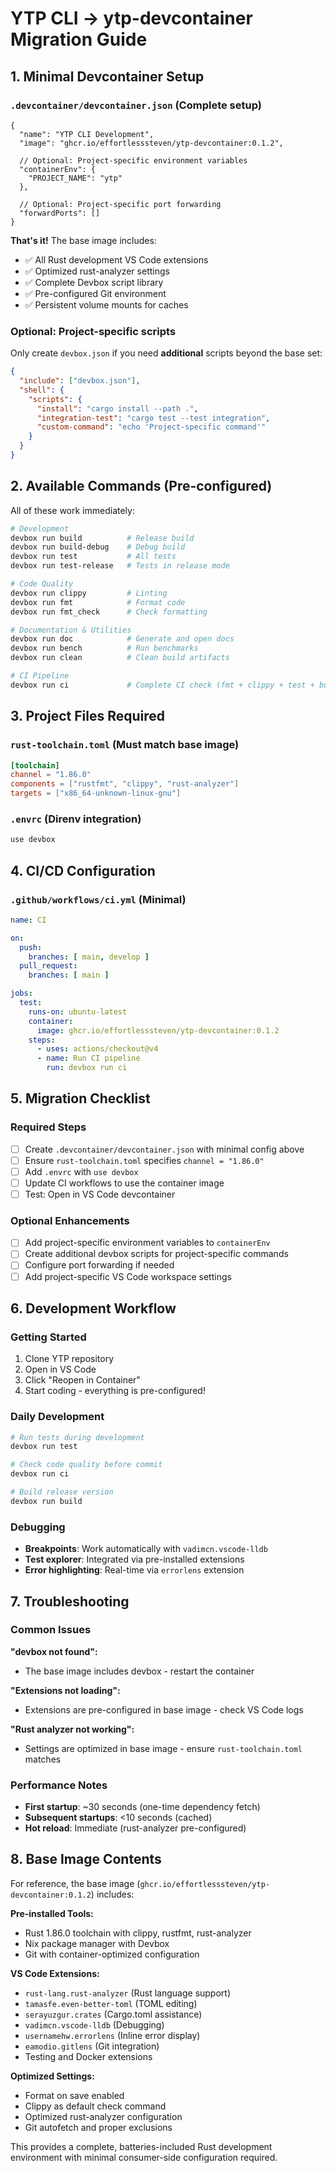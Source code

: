 # YTP CLI → ytp-devcontainer Migration Guide

## 1. Minimal Devcontainer Setup

### `.devcontainer/devcontainer.json` (Complete setup)
```jsonc
{
  "name": "YTP CLI Development",
  "image": "ghcr.io/effortlesssteven/ytp-devcontainer:0.1.2",
  
  // Optional: Project-specific environment variables
  "containerEnv": {
    "PROJECT_NAME": "ytp"
  },
  
  // Optional: Project-specific port forwarding
  "forwardPorts": []
}
```

**That's it!** The base image includes:
- ✅ All Rust development VS Code extensions
- ✅ Optimized rust-analyzer settings  
- ✅ Complete Devbox script library
- ✅ Pre-configured Git environment
- ✅ Persistent volume mounts for caches

### Optional: Project-specific scripts

Only create `devbox.json` if you need **additional** scripts beyond the base set:

```json
{
  "include": ["devbox.json"],
  "shell": {
    "scripts": {
      "install": "cargo install --path .",
      "integration-test": "cargo test --test integration",
      "custom-command": "echo 'Project-specific command'"
    }
  }
}
```

## 2. Available Commands (Pre-configured)

All of these work immediately:

```bash
# Development
devbox run build          # Release build
devbox run build-debug    # Debug build  
devbox run test           # All tests
devbox run test-release   # Tests in release mode

# Code Quality  
devbox run clippy         # Linting
devbox run fmt            # Format code
devbox run fmt_check      # Check formatting

# Documentation & Utilities
devbox run doc            # Generate and open docs
devbox run bench          # Run benchmarks
devbox run clean          # Clean build artifacts

# CI Pipeline
devbox run ci             # Complete CI check (fmt + clippy + test + build)
```

## 3. Project Files Required

### `rust-toolchain.toml` (Must match base image)
```toml
[toolchain]
channel = "1.86.0"
components = ["rustfmt", "clippy", "rust-analyzer"]
targets = ["x86_64-unknown-linux-gnu"]
```

### `.envrc` (Direnv integration)
```bash
use devbox
```

## 4. CI/CD Configuration

### `.github/workflows/ci.yml` (Minimal)
```yaml
name: CI

on:
  push:
    branches: [ main, develop ]
  pull_request:
    branches: [ main ]

jobs:
  test:
    runs-on: ubuntu-latest
    container:
      image: ghcr.io/effortlesssteven/ytp-devcontainer:0.1.2
    steps:
      - uses: actions/checkout@v4
      - name: Run CI pipeline
        run: devbox run ci
```

## 5. Migration Checklist

### Required Steps
- [ ] Create `.devcontainer/devcontainer.json` with minimal config above
- [ ] Ensure `rust-toolchain.toml` specifies `channel = "1.86.0"`
- [ ] Add `.envrc` with `use devbox`
- [ ] Update CI workflows to use the container image
- [ ] Test: Open in VS Code devcontainer

### Optional Enhancements
- [ ] Add project-specific environment variables to `containerEnv`
- [ ] Create additional devbox scripts for project-specific commands
- [ ] Configure port forwarding if needed
- [ ] Add project-specific VS Code workspace settings

## 6. Development Workflow

### Getting Started
1. Clone YTP repository
2. Open in VS Code  
3. Click "Reopen in Container"
4. Start coding - everything is pre-configured!

### Daily Development
```bash
# Run tests during development
devbox run test

# Check code quality before commit
devbox run ci

# Build release version
devbox run build
```

### Debugging
- **Breakpoints**: Work automatically with `vadimcn.vscode-lldb`
- **Test explorer**: Integrated via pre-installed extensions
- **Error highlighting**: Real-time via `errorlens` extension

## 7. Troubleshooting

### Common Issues

**"devbox not found":**
- The base image includes devbox - restart the container

**"Extensions not loading":**
- Extensions are pre-configured in base image - check VS Code logs

**"Rust analyzer not working":**
- Settings are optimized in base image - ensure `rust-toolchain.toml` matches

### Performance Notes
- **First startup**: ~30 seconds (one-time dependency fetch)
- **Subsequent startups**: <10 seconds (cached)
- **Hot reload**: Immediate (rust-analyzer pre-configured)

## 8. Base Image Contents

For reference, the base image (`ghcr.io/effortlesssteven/ytp-devcontainer:0.1.2`) includes:

**Pre-installed Tools:**
- Rust 1.86.0 toolchain with clippy, rustfmt, rust-analyzer
- Nix package manager with Devbox
- Git with container-optimized configuration

**VS Code Extensions:**
- `rust-lang.rust-analyzer` (Rust language support)
- `tamasfe.even-better-toml` (TOML editing)
- `serayuzgur.crates` (Cargo.toml assistance)
- `vadimcn.vscode-lldb` (Debugging)
- `usernamehw.errorlens` (Inline error display)
- `eamodio.gitlens` (Git integration)
- Testing and Docker extensions

**Optimized Settings:**
- Format on save enabled
- Clippy as default check command
- Optimized rust-analyzer configuration
- Git autofetch and proper exclusions

This provides a complete, batteries-included Rust development environment with minimal consumer-side configuration required.
